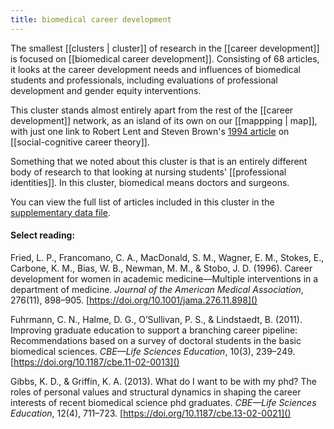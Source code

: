 ```yaml
---
title: biomedical career development
--- 
```


The smallest [[clusters | cluster]] of research in the [[career development]] is focused on [[biomedical career development]]. Consisting of 68 articles, it looks at the career development needs and influences of biomedical students and professionals, including evaluations of professional development and gender equity interventions. 

This cluster stands almost entirely apart from the rest of the [[career development]] network, as an island of its own on our [[mappping | map]], with just one link to Robert Lent and Steven Brown's [1994 article](https://doi.org/10.1006/jvbe.1994.1027) on [[social-cognitive career theory]]. 

Something that we noted about this cluster is that is an entirely different body of research to that looking at nursing students' [[professional identities]]. In this cluster, biomedical means doctors and surgeons.

You can view the full list of articles included in this cluster in the [supplementary data file](https://srhe.tandfonline.com/doi/suppl/10.1080/03075079.2020.1804851/suppl_file/cshe_a_1804851_sm1489.xlsx). 

#### Select reading: 
Fried, L. P., Francomano, C. A., MacDonald, S. M., Wagner, E. M., Stokes, E., Carbone, K. M., Bias, W. B., Newman, M. M., & Stobo, J. D. (1996). Career development for women in academic medicine—Multiple interventions in a department of medicine. *Journal of the American Medical Association*, 276(11), 898–905.  [https://doi.org/10.1001/jama.276.11.898]()

Fuhrmann, C. N., Halme, D. G., O’Sullivan, P. S., & Lindstaedt, B. (2011). Improving graduate education to support a branching career pipeline: Recommendations based on a survey of doctoral students in the basic biomedical sciences. *CBE—Life Sciences Education*, 10(3), 239–249. [https://doi.org/10.1187/cbe.11-02-0013]()

Gibbs, K. D., & Griffin, K. A. (2013). What do I want to be with my phd? The roles of personal values and structural dynamics in shaping the career interests of recent biomedical science phd graduates. *CBE—Life Sciences Education*, 12(4), 711–723. [https://doi.org/10.1187/cbe.13-02-0021]()
